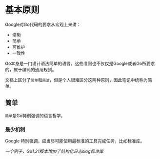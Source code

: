 # 基本原则

Google对Go代码的要求从宏观上来讲：

- 清晰
- 简单
- 可维护
- 一致性

Go本身是一门设计语法简单的语言，这些准则也不仅仅是Google或者Go所要求的，属于编码的通用规则。

文档上区分了`简单`和`简洁`，但是个人很难区分这两种原则，因此笔记中统称为简单。

## 简单

`简单`是Go特别强调的语言哲学。

### 最少机制

Google 特别强调，应当尽可能使用最标准的工具完成任务，比如标准库。

*一个例子，Go1.21版本增加了结构化日志slog标准库*
